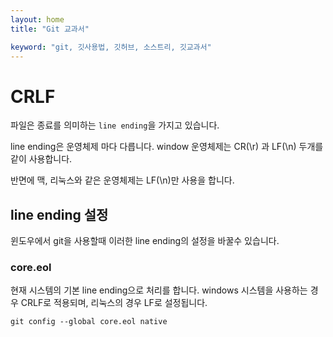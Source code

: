 ```yaml
---
layout: home
title: "Git 교과서"

keyword: "git, 깃사용법, 깃허브, 소스트리, 깃교과서"
---
```

# CRLF
파일은 종료를 의미하는 `line ending`을 가지고 있습니다.

line ending은 운영체제 마다 다릅니다.
window 운영체제는 CR(\r) 과 LF(\n) 두개를 같이 사용합니다.

반면에 맥, 리눅스와 같은 운영체제는 LF(\n)만 사용을 합니다.

## line ending 설정
윈도우에서 git을 사용할때 이러한 line ending의 설정을 바꿀수 있습니다.


### core.eol
현재 시스템의 기본 line ending으로 처리를 합니다.
windows 시스템을 사용하는 경우 CRLF로 적용되며, 리눅스의 경우 LF로 설정됩니다.
```
git config --global core.eol native
```






